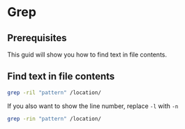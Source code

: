 # Grep

## Prerequisites

This guid will show you how to find text in file contents.

## Find text in file contents

```bash
grep -ril "pattern" /location/
```

If you also want to show the line number, replace ```-l``` with ```-n```

```bash
grep -rin "pattern" /location/
```

